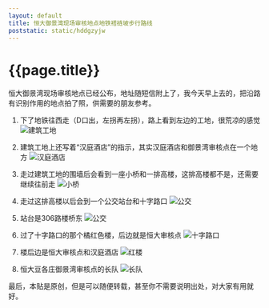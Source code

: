 ```yaml
---
layout: default
title: 恒大御景湾现场审核地点地铁褡裢坡步行路线
poststatic: static/hddgzyjw
---
```

{{page.title}}
============
恒大御景湾现场审核地点已经公布，地址随短信附上了，我今天早上去的，把沿路有识别作用的地点拍了照，供需要的朋友参考。

1. 下了地铁往西走（D口出，左拐再左拐），路上看到左边的工地，很荒凉的感觉
![建筑工地]({{site.baseurl}}/{{page.poststatic}}/yjw_1.jpg)

2. 建筑工地上还写着“汉庭酒店”的指示，其实汉庭酒店和御景湾审核点在一个地方
![汉庭酒店]({{site.baseurl}}/{{page.poststatic}}/yjw_2.jpg)

3. 走过建筑工地的围墙后会看到一座小桥和一排高楼，这排高楼都不是，还需要继续往前走
![小桥]({{site.baseurl}}/{{page.poststatic}}/yjw_3.jpg)

4. 走过这排高楼以后会到一个公交站台和十字路口
![公交]({{site.baseurl}}/{{page.poststatic}}/yjw_4.jpg)

5. 站台是306路楼桥东
![公交]({{site.baseurl}}/{{page.poststatic}}/yjw_5.jpg)

6. 过了十字路口的那个橘红色楼，后边就是恒大审核点
![十字路口]({{site.baseurl}}/{{page.poststatic}}/yjw_6.jpg)

7. 楼后边是恒大审核点和汉庭酒店
![红楼]({{site.baseurl}}/{{page.poststatic}}/yjw_7.jpg)

8. 恒大豆各庄御景湾审核点的长队
![长队]({{site.baseurl}}/{{page.poststatic}}/yjw_8.jpg)


最后，本贴是原创，但是可以随便转载，甚至你不需要说明出处，对大家有用就好。
